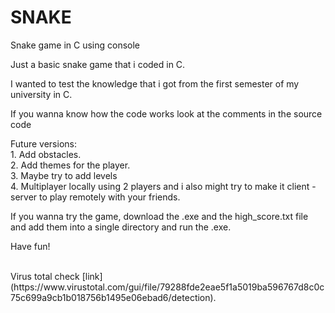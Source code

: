 # SNAKE
<p>Snake game in C using console</p>
<p></p>Just a basic snake game that i coded in C.</p> 
<p>I wanted to test the knowledge that i got from the first semester of my university in C.</p>
<p>If you wanna know how the code works look at the comments in the source code</p>
<p>Future versions:<br>1. Add obstacles.<br>2. Add themes for the player.<br>3. Maybe try to add levels<br>4. Multiplayer locally using 2 players and i also might try to make it client - server to play remotely with your friends.</p>
<p>If you wanna try the game, download the .exe and the high_score.txt file and add them into a single directory and run the .exe.</p>
<p>Have fun!</p><br>
Virus total check [link](https://www.virustotal.com/gui/file/79288fde2eae5f1a5019ba596767d8c0c75c699a9cb1b018756b1495e06ebad6/detection).
